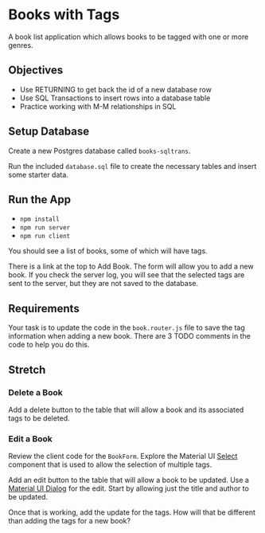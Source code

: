 # Books with Tags

A book list application which allows books to be tagged with one or more genres. 

## Objectives

- Use RETURNING to get back the id of a new database row
- Use SQL Transactions to insert rows into a database table
- Practice working with M-M relationships in SQL

## Setup Database

Create a new Postgres database called `books-sqltrans`. 

Run the included `database.sql` file to create the necessary tables and insert some starter data.

## Run the App

- `npm install`
- `npm run server`
- `npm run client`

You should see a list of books, some of which will have tags. 

There is a link at the top to Add Book. The form will allow you to add a new book. If you check the server log, you will see that the selected tags are sent to the server, but they are not saved to the database.  

## Requirements 

Your task is to update the code in the `book.router.js` file to save the tag information when adding a new book. There are 3 TODO comments in the code to help you do this. 

## Stretch

### Delete a Book

Add a delete button to the table that will allow a book and its associated tags to be deleted. 

### Edit a Book

Review the client code for the `BookForm`. Explore the Material UI [Select](https://v3.material-ui.com/demos/selects/#multiple-select) component that is used to allow the selection of multiple tags. 

Add an edit button to the table that will allow a book to be updated. Use a [Material UI Dialog](https://v3.material-ui.com/demos/selects/#with-a-dialog) for the edit. Start by allowing just the title and author to be updated. 

Once that is working, add the update for the tags. How will that be different than adding the tags for a new book?

